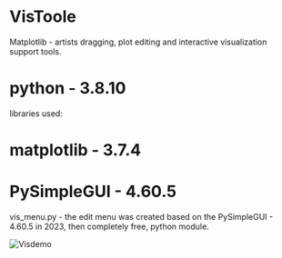 # VisToole
Matplotlib - artists dragging, plot editing and interactive visualization support tools.

#   python      - 3.8.10                            #
libraries used:
#   matplotlib  - 3.7.4                             #
#   PySimpleGUI - 4.60.5                            #

vis_menu.py - the edit menu was created based on the PySimpleGUI - 4.60.5 in 2023, 
then completely free, python module.

![Visdemo](https://github.com/user-attachments/assets/9172b407-6fdc-4c56-9c67-55089fc9489c)
